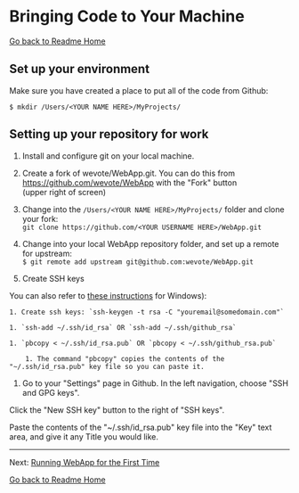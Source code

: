 # Bringing Code to Your Machine
[Go back to Readme Home](../../README.md)

## Set up your environment

Make sure you have created a place to put all of the code from Github:

    $ mkdir /Users/<YOUR NAME HERE>/MyProjects/

## Setting up your repository for work

1. Install and configure git on your local machine.

1. Create a fork of wevote/WebApp.git. You can do this from https://github.com/wevote/WebApp with the "Fork" button  
(upper right of screen)

1. Change into the `/Users/<YOUR NAME HERE>/MyProjects/` folder and clone your fork:  
`git clone https://github.com/<YOUR USERNAME HERE>/WebApp.git`  

1. Change into your local WebApp repository folder, and set up a remote for upstream:  
`$ git remote add upstream git@github.com:wevote/WebApp.git`  

1. Create SSH keys 

You can also refer to 
[these instructions](https://help.github.com/articles/generating-a-new-ssh-key-and-adding-it-to-the-ssh-agent/#platform-windows) for Windows):

    1. Create ssh keys: `ssh-keygen -t rsa -C "youremail@somedomain.com"`  

    1. `ssh-add ~/.ssh/id_rsa` OR `ssh-add ~/.ssh/github_rsa`

    1. `pbcopy < ~/.ssh/id_rsa.pub` OR `pbcopy < ~/.ssh/github_rsa.pub`  

        1. The command "pbcopy" copies the contents of the "~/.ssh/id_rsa.pub" key file so you can paste it.

1. Go to your "Settings" page in Github. In the left navigation, choose "SSH and GPG keys".  

Click the "New SSH key" button to the right of "SSH keys".  

Paste the contents of the "~/.ssh/id_rsa.pub" key file into the "Key" text area, and give it any Title you would like.  


---

Next: [Running WebApp for the First Time](RUNNING_FIRST_TIME.md)

[Go back to Readme Home](../../README.md)


